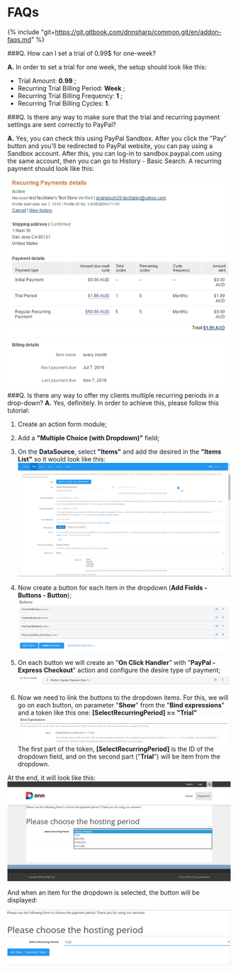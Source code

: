 # FAQs

{% include "git+https://git.gitbook.com/dnnsharp/common.git/en/addon-faqs.md" %}

###Q. How can I set a trial of 0.99$ for one-week?
 
**A.** In order to set a trial for one week, the setup should look like this:
* Trial Amount: **0.99** ;
* Recurring Trial Billing Period: **Week** ;
* Recurring Trial Billing Frequency: **1** ;
* Recurring Trial Billing Cycles: **1**.


###Q. Is there any way to make sure that the trial and recurring payment settings are sent correctly to PayPal?


**A.** Yes, you can check this using PayPal Sandbox. After you click the "Pay" button and you'll be redirected to PayPal website, you can pay using a Sandbox account. After this, you can log-in to sandbox.paypal.com using the same account, then you can go to History - Basic Search. A recurring payment should look like this:

![](payment_paypal.png)


###Q. Is there any way to offer my clients multiple recurring periods in a drop-down?
**A.** Yes, definitely. In order to achieve this, please follow this tutorial:
1. Create an action form module;
2. Add a **"Multiple Choice (with Dropdown)"** field;
3. On the **DataSource**, select **"Items"** and add the desired in the **"Items List"** so it would look like this:
![](3.png)

4. Now create a button for each item in the dropdown (**Add Fields - Buttons - Button**);
![](4.png)
5. On each button we will create an "**On Click Handler**" with "**PayPal - Express Checkout**" action and configure the desire type of payment;
![](6.png)
6. Now we need to link the buttons to the dropdown items. For this, we will go on each button, on parameter "**Show**" from the "**Bind expressions**" and a token like this one: **[SelectRecurringPeriod] == "Trial"**
![](5.png)
The first part of the token, **[SelectRecurringPeriod]** is the ID of the dropdown field, and on the second part ("**Trial**") will be item from the dropdown.

At the end, it will look like this:
![](1.png)

And when an item for the dropdown is selected, the button will be displayed:

![](2.png)